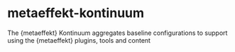 # metaeffekt-kontinuum
The {metaeffekt} Kontinuum aggregates baseline configurations to support using the {metaeffekt} plugins, tools and content
